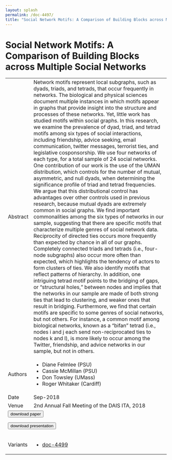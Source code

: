 ```yaml
---
layout: splash
permalink: /doc-4497/
title: "Social Network Motifs: A Comparison of Building Blocks across Multiple Social Networks"
---
```


# Social Network Motifs: A Comparison of Building Blocks across Multiple Social Networks

<table>
    <tbody>
    <tr>
        <td>Abstract</td>
        <td>Network motifs represent local subgraphs, such as dyads, triads, and tetrads, that occur frequently in networks. The biological and physical sciences document multiple instances in which motifs appear in graphs that provide insight into the structure and processes of these networks. Yet, little work has studied motifs within social graphs. In this research, we examine the prevalence of dyad, triad, and tetrad motifs among six types of social interactions, including friendship, advice seeking, email communication, twitter messages, terrorist ties, and legislative cosponsorship. We use four networks of each type, for a total sample of 24 social networks. One contribution of our work is the use of the UMAN distribution, which controls for the number of mutual, asymmetric, and null dyads, when determining the significance profile of triad and tetrad frequencies. We argue that this distributional control has advantages over other controls used in previous research, because mutual dyads are extremely common in social graphs. We find important commonalities among the six types of networks in our sample, suggesting that there are specific motifs that characterize multiple genres of social network data. Reciprocity of directed ties occurs more frequently than expected by chance in all of our graphs. Completely connected triads and tetrads (i.e., four-node subgraphs) also occur more often than expected, which highlights the tendency of actors to form clusters of ties. We also identify motifs that reflect patterns of hierarchy. In addition, one intriguing tetrad motif points to the bridging of gaps, or “structural holes,” between nodes and implies that the networks in our sample are made of both strong ties that lead to clustering, and weaker ones that result in bridging. Furthermore, we find that certain motifs are specific to some genres of social networks, but not others. For instance, a common motif among biological networks, known as a “bifan” tetrad (i.e., nodes i and j each send non-reciprocated ties to nodes k and l), is more likely to occur among the Twitter, friendship, and advice networks in our sample, but not in others.</td>
    </tr>
    <tr>
        <td>Authors</td>
        <td>
            <ul>
                <li>Diane Felmlee (PSU)</li>
                <li>Cassie McMillan (PSU)</li>
                <li>Don Towsley (UMass)</li>
                <li>Roger Whitaker (Cardiff)</li>
            </ul>
        </td>
    </tr>
    <tr>
        <td>Date</td>
        <td>Sep-2018</td>
    </tr>
    <tr>
        <td>Venue</td>
        <td>2nd Annual Fall Meeting of the DAIS ITA, 2018</td>
    </tr>
        <tr>
            <td colspan="2">
                <form method="get" action="https://dais-ita.org/sites/default/files/2447_paper.pdf">
                    <button type="submit">download paper</button>
                </form>
                <form method="get" action="https://dais-ita.org/sites/default/files/2447_slides.pdf">
                    <button type="submit">download presentation</button>
                </form>
            </td>
        </tr>
        <tr>
            <td>Variants</td>
            <td>
                <ul>
                    <li><a href="\doc-4499\">doc-4499</a></li>
                </ul>
            </td>
        </tr>
    </tbody>
</table>
